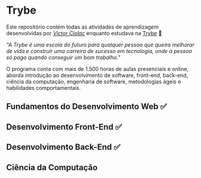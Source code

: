 # Trybe

Este repositório contém todas as atividades de aprendizagem desenvolvidas por _[Victor Ciolac](https://github.com/vCiolac/)_ enquanto estudava na [Trybe](https://www.betrybe.com/) 🚀

_"A Trybe é uma escola do futuro para qualquer pessoa que queira melhorar de vida e construir uma carreira de sucesso em tecnologia, onde a pessoa só paga quando conseguir um bom trabalho."_

O programa conta com mais de 1.500 horas de aulas presenciais e online, aborda introdução ao desenvolvimento de software, front-end, back-end, ciência da computação, engenharia de software, metodologias ágeis e habilidades comportamentais.

## Fundamentos do Desenvolvimento Web ✅

## Desenvolvimento Front-End ✅

## Desenvolvimento Back-End ✅

## Ciência da Computação
